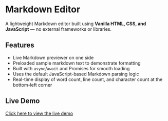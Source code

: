 # Markdown Editor

A lightweight Markdown editor built using **Vanilla HTML, CSS, and JavaScript** — no external frameworks or libraries.

## Features

- Live Markdown previewer on one side
- Preloaded sample markdown text to demonstrate formatting
- Built with `async`/`await` and Promises for smooth loading
- Uses the default JavaScript-based Markdown parsing logic
- Real-time display of word count, line count, and character count at the bottom-left corner

## Live Demo

[Click here to view the live demo](https://3raghav3md.netlify.app/)
